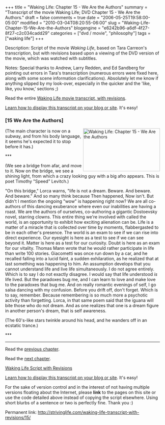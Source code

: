+++
title = "Waking Life: Chapter 15 - We Are the Authors"
summary = "Transcript of the movie Waking Life; DVD Chapter 15 - We Are the Authors."
draft = false
comments = true
date = "2006-05-25T19:58:00-05:00"
modified = "2010-03-04T08:20:55-06:00"
slug = "Waking-Life-Chapter-15-We-Are-the-Authors"
blogengine = "e6242b96-a6df-4f27-8f27-c2c034cadd29"
categories = ["dvd / movie", "philosophy"]
tags = ["waking life"]
+++

<div class="WPArticleInfo">
<p>
Description: Script of the movie <em>Waking Life</em>, based on Tara Carreon&#39;s transcription, but with revisions based upon a viewing of the DVD version of the movie, which was watched with subtitles. 
</p>
<p>
Notes: Special thanks to Andrew, Larry Redden, and Ed Sandberg for pointing out errors in Tara&#39;s transcription (numerous errors were fixed here, along with some scene information clarifications). Absolutely let me know if anything slipped by my look-over, especially in the quicker and the &#39;like, like, you know,&#39; sections ;) 
</p>
<p>
Read the entire <a href="/waking-life-transcript-with-revisions/">Waking Life movie transcript, with revisions</a>. 
</p>
<p>
<a href="/words/post/Display-parts-of-the-Waking-Life-Transcript-on-your-site.aspx">Learn how to display this transcript on your blog or site</a>. It&#39;s easy! 
</p>
</div>
<h3 class="waking_life_chapter">[<a id="fifteen" name="fifteen" title="fifteen"></a>15 We Are the Authors] </h3>
<p>
<a href="/files/images/WakingLife/WakingLife_15_1.jpg" onclick="window.open(this.href);return false;"><img src="/files/images/WakingLife/WakingLife_15_1_t.jpg" alt="Waking Life: Chapter 15 - We Are the Authors" width="250" height="140" align="right" /></a>(The main character is now on a subway, and from his body language, it seems he&#39;s expected it to stop before it has.) 
</p>
<p>
*** 
</p>
<p>
(We see a bridge from afar, and move to it. Now on the bridge, we see a shining light, from which a crazy looking guy with a big afro appears. This is poet Timothy &quot;Speed&quot; Levitch.) 
</p>
<p>
&quot;On this bridge,&quot; Lorca warns, &quot;life is not a dream. Beware. And beware. And beware.&quot; And so many think because Then happened, Now isn&#39;t. But didn&#39;t I mention the ongoing &quot;wow&quot; is happening right now? We are all co-authors of this dancing exuberance where even our inabilities are having a roast. We are the authors of ourselves, co-authoring a gigantic Dostoevsky novel, starring clowns. This entire thing we&#39;re involved with called the world, is an opportunity to exhibit how exciting alienation can be. Life is a matter of a miracle that is collected over time by moments, flabbergasted to be in each other&#39;s presence. The world is an exam to see if we can rise into direct experience. Our eyesight is here as a test to see if we can see beyond it. Matter is here as a test for our curiosity. Doubt is here as an exam for our vitality. Thomas Mann wrote that he would rather participate in life than write 100 stories. Giacometti was once run down by a car, and he recalled falling into a lucid faint, a sudden exhilaration, as he realized that at last something was happening to him. An assumption develops that you cannot understand life and live life simultaneously. I do not agree entirely. Which is to say I do not exactly disagree. I would say that life understood <em>is</em> life lived. But the paradoxes bug me, and I can learn to love and make love to the paradoxes that bug me. And on really romantic evenings of self, I go salsa dancing with my confusion. Before you drift off, don&#39;t forget. Which is to say, remember. Because remembering is so much more a psychotic activity than forgetting. Lorca, in that same poem said that the iguana will bite those who do not dream. And as one realizes that one is a dream figure in another person&#39;s dream, that is self awareness. 
</p>
<p>
(The 60&#39;s-like stars twinkle around his head, and he wanders off in an ecstatic trance.) 
</p>
<p>
*** 
</p>
<hr />
<p>
Read the <a href="/waking-life-transcript-with-revisions/14/">previous chapter</a>. 
</p>
<p>
Read the <a href="/waking-life-transcript-with-revisions/16/">next chapter</a>. 
</p>
<p>
<a href="/waking-life-transcript-with-revisions/">Waking Life Script with Revisions</a> 
</p>
<div class="tip">
<p>
<a href="/words/post/Display-parts-of-the-Waking-Life-Transcript-on-your-site.aspx">Learn how to display this transcript on your blog or site</a>. It&#39;s easy! 
</p>
<p>
For the sake of version control and in the interest of not having multiple versions floating about the Internet, please <strong>link</strong> to the pages on this site or use the code detailed above instead of copying the script elsewhere. Using short blurbs of a sentence or two is perfectly fine. Thank you :) 
</p>
<p>
Permanent link: <a href="/waking-life-transcript-with-revisions/15/">http://strivinglife.com/waking-life-transcript-with-revisions/15/</a> 
</p>
</div>

